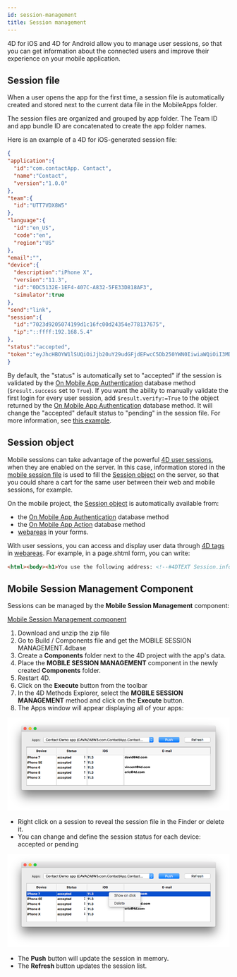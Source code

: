 ```yaml
---
id: session-management
title: Session management
---
```



4D for iOS and 4D for Android allow you to manage user sessions, so that you can get information about the connected users and improve their experience on your mobile application.


## Session file

When a user opens the app for the first time, a session file is automatically created and stored next to the current data file in the MobileApps folder.

The session files are organized and grouped by app folder. The Team ID and app bundle ID are concatenated to create the app folder names.

Here is an example of a 4D for iOS-generated session file:

```json
{
"application":{
  "id":"com.contactApp. Contact",
  "name":"Contact",
  "version":"1.0.0"
},
"team":{
  "id":"UTT7VDX8W5"
},
"language":{
  "id":"en_US",
  "code":"en",
  "region":"US"
},
"email":"",
"device":{
  "description":"iPhone X",
  "version":"11.3",
  "id":"0DC5132E-1EF4-407C-A832-5FE33D818AF3",
  "simulator":true
},
"send":"link",
"session":{
  "id":"7023d9205074199d1c16fc00d24354e778137675",
  "ip":"::ffff:192.168.5.4"
},
"status":"accepted",
"token":"eyJhcHBOYW1lSUQiOiJjb20uY29udGFjdEFwcC5Db250YWN0IiwiaWQiOiI3MDIzZDkyMDUwNzQxOTlkMWMxNmZjMDBkMjQzNTRlNzc4MTM3Njc1IiwidGVhbUlEIjoiVVRUN1ZEWDhXNSJ9"
}

```

By default, the "status" is automatically set to "accepted" if the session is validated by the [On Mobile App Authentication](../4d/on-mobile-app-authentication.md) database method (`$result.success` set to `True`). If you want the ability to manually validate the first login for every user session, add `$result.verify:=True` to the object returned by the [On Mobile App Authentication](../4d/on-mobile-app-authentication.md) database method. It will change the "accepted" default status to "pending" in the session file. For more information, see [this example](authentication.md#without-the-component).


## Session object

Mobile sessions can take advantage of the powerful [4D user sessions](https://developer.4d.com/docs/WebServer/sessions.html), when they are enabled on the server. In this case, information stored in the [mobile session file](#session-file) is used to fill the [Session object](https://developer.4d.com/docs/API/SessionClass.html) on the server, so that you could share a cart for the same user between their web and mobile sessions, for example.

On the mobile project, the [Session object](https://developer.4d.com/docs/API/SessionClass.html) is automatically available from:

- the [On Mobile App Authentication](../4d/on-mobile-app-authentication.md) database method
- the [On Mobile App Action](../4d/on-mobile-app-action.md) database method
- [webareas](https://github.com/mesopelagique/form-detail-WebArea) in your forms.

With user sessions, you can access and display user data through [4D tags](https://developer.4d.com/docs/Tags/tags.html) in [webareas](https://github.com/mesopelagique/form-detail-WebArea). For example, in a page.shtml form, you can write:

```html
<html><body><h1>You use the following address: <!--#4DTEXT Session.info.mobile.email--> </h1></body></html>
```




## Mobile Session Management Component

Sessions can be managed by the **Mobile Session Management** component:

<div>
<a className="button button--primary"
href="https://github.com/4d/Mobile-Session-Management/releases/latest">Mobile Session Management component</a>
</div>

1. Download and unzip the zip file
2. Go to Build / Components file and get the MOBILE SESSION MANAGEMENT.4dbase
3. Create a **Components** folder next to the 4D project with the app's data.
4. Place the **MOBILE SESSION MANAGEMENT** component in the newly created **Components** folder.
5. Restart 4D.
6. Click on the **Execute** button from the toolbar
7. In the 4D Methods Explorer, select the **MOBILE SESSION MANAGEMENT** method and click on the **Execute** button.
8. The Apps window will appear displaying all of your apps:

![Session](img/session-management.png)

* Right click on a session to reveal the session file in the Finder or delete it.
* You can change and define the session status for each device: accepted or pending

![Session selected](img/session-management-selected.png)


* The **Push** button will update the session in memory.
* The **Refresh** button updates the session list. 


